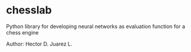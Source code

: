 # chesslab
Python library for developing neural networks as evaluation function for a chess engine

Author:
Hector D. Juarez L.
